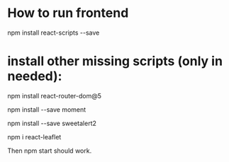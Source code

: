 # How to run frontend

npm install react-scripts --save

# install other missing scripts (only in needed):
npm install react-router-dom@5

npm install --save moment  

npm install --save sweetalert2

npm i react-leaflet

Then npm start should work.
